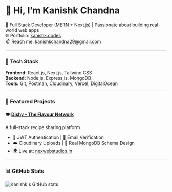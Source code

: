 # 👋 Hi, I’m Kanishk Chandna

🚀 Full Stack Developer (MERN + Next.js) | Passionate about building real-world web apps  
🌐 Portfolio: [kanishk.codes](https://www.kanishk.codes)  
📫 Reach me: kanishkchandna29@gmail.com

---

### 🔧 Tech Stack
**Frontend:** React.js, Next.js, Tailwind CSS  
**Backend:** Node.js, Express.js, MongoDB  
**Tools:** Git, Postman, Cloudinary, Vercel, DigitalOcean  

---

### 📌 Featured Projects

#### 🍽 [Dishy – The Flavour Network](https://github.com/Kanishk2004/dishy)
A full-stack recipe sharing platform  
- 🔐 JWT Authentication | 📧 Email Verification  
- ☁️ Cloudinary Uploads | 🧠 Real MongoDB Schema Design  
- 🌍 Live at: [nexwebstudios.in](https://www.nexwebstudios.in)

---

### 📊 GitHub Stats
![Kanishk's GitHub stats](https://github-readme-stats.vercel.app/api?username=Kanishk2004&show_icons=true&theme=radical)
